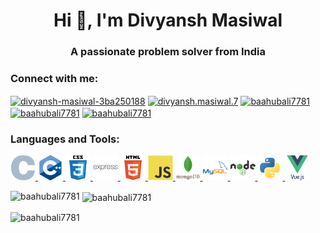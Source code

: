 <h1 align="center">Hi 👋, I'm Divyansh Masiwal</h1>
<h3 align="center">A passionate problem solver from India</h3>

<h3 align="left">Connect with me:</h3>
<p align="left">
<a href="https://linkedin.com/in/divyansh-masiwal-3ba250188" target="blank"><img align="center" src="https://www.nicepng.com/png/full/461-4616944_linkedin-logo-png-linked-in-icon-svg.png" alt="divyansh-masiwal-3ba250188" height="40" width="40" /></a>
<a href="https://fb.com/divyansh.masiwal.7" target="blank"><img align="center" src="https://i.pinimg.com/564x/b7/63/69/b763699fd1fa3bfb374442593ae642e1.jpg" alt="divyansh.masiwal.7" height="40" width="40" /></a>
<a href="https://www.codechef.com/users/baahubali7781" target="blank"><img align="center" src="https://cdn.jsdelivr.net/npm/simple-icons@3.1.0/icons/codechef.svg" alt="baahubali7781" height="40" width="40" /></a>
<a href="https://codeforces.com/profile/baahubali7781" target="blank"><img align="center" src="https://cdn.jsdelivr.net/npm/simple-icons@3.0.1/icons/codeforces.svg" alt="baahubali7781" height="40" width="40" /></a>
<a href="https://www.leetcode.com/baahubali7781" target="blank"><img align="center" src="https://cdn.icon-icons.com/icons2/2389/PNG/512/leetcode_logo_icon_145113.png" alt="baahubali7781" height="40" width="40" /></a>
</p>

<h3 align="left">Languages and Tools:</h3>
<p align="left"> <a href="https://www.cprogramming.com/" target="_blank"> <img src="https://raw.githubusercontent.com/devicons/devicon/master/icons/c/c-original.svg" alt="c" width="40" height="40"/> </a> <a href="https://www.w3schools.com/cpp/" target="_blank"> <img src="https://raw.githubusercontent.com/devicons/devicon/master/icons/cplusplus/cplusplus-original.svg" alt="cplusplus" width="40" height="40"/> </a> <a href="https://www.w3schools.com/css/" target="_blank"> <img src="https://raw.githubusercontent.com/devicons/devicon/master/icons/css3/css3-original-wordmark.svg" alt="css3" width="40" height="40"/> </a> <a href="https://expressjs.com" target="_blank"> <img src="https://raw.githubusercontent.com/devicons/devicon/master/icons/express/express-original-wordmark.svg" alt="express" width="40" height="40"/> </a> <a href="https://www.w3.org/html/" target="_blank"> <img src="https://raw.githubusercontent.com/devicons/devicon/master/icons/html5/html5-original-wordmark.svg" alt="html5" width="40" height="40"/> </a> <a href="https://developer.mozilla.org/en-US/docs/Web/JavaScript" target="_blank"> <img src="https://raw.githubusercontent.com/devicons/devicon/master/icons/javascript/javascript-original.svg" alt="javascript" width="40" height="40"/> </a> <a href="https://www.mongodb.com/" target="_blank"> <img src="https://raw.githubusercontent.com/devicons/devicon/master/icons/mongodb/mongodb-original-wordmark.svg" alt="mongodb" width="40" height="40"/> </a> <a href="https://www.mysql.com/" target="_blank"> <img src="https://raw.githubusercontent.com/devicons/devicon/master/icons/mysql/mysql-original-wordmark.svg" alt="mysql" width="40" height="40"/> </a> <a href="https://nodejs.org" target="_blank"> <img src="https://raw.githubusercontent.com/devicons/devicon/master/icons/nodejs/nodejs-original-wordmark.svg" alt="nodejs" width="40" height="40"/> </a> <a href="https://www.python.org" target="_blank"> <img src="https://raw.githubusercontent.com/devicons/devicon/master/icons/python/python-original.svg" alt="python" width="40" height="40"/> </a> <a href="https://vuejs.org/" target="_blank"> <img src="https://raw.githubusercontent.com/devicons/devicon/master/icons/vuejs/vuejs-original-wordmark.svg" alt="vuejs" width="40" height="40"/> </a> </p>

<p><img align="left" src="https://github-readme-stats.vercel.app/api/top-langs?username=baahubali7781&show_icons=true&locale=en&layout=compact" alt="baahubali7781" /></p>

<p>&nbsp;<img align="center" src="https://github-readme-stats.vercel.app/api?username=baahubali7781&show_icons=true&locale=en" alt="baahubali7781" /></p>

<p><img align="center" src="https://github-readme-streak-stats.herokuapp.com/?user=baahubali7781&" alt="baahubali7781" /></p>
